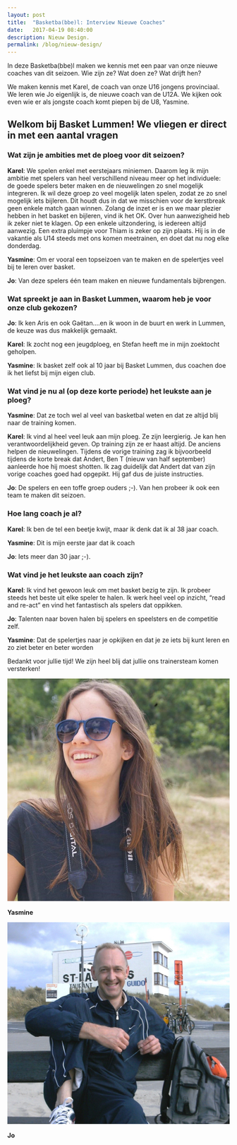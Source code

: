 ```yaml
---
layout: post
title:  "Basketba(bbe)l: Interview Nieuwe Coaches"
date:   2017-04-19 08:40:00
description: Nieuw Design.
permalink: /blog/nieuw-design/
---
```



In deze Basketba(bbe)l maken we kennis met een paar van onze nieuwe coaches van dit seizoen. Wie zijn ze? Wat doen ze? Wat drijft hen?

We maken kennis met Karel, de coach van onze U16 jongens provinciaal. We leren wie Jo eigenlijk is, de nieuwe coach van de U12A. We kijken ook even wie er als jongste coach komt piepen bij de U8, Yasmine.

## Welkom bij Basket Lummen! We vliegen er direct in met een aantal vragen

### Wat zijn je ambities met de ploeg voor dit seizoen?

**Karel**: We spelen enkel met eerstejaars miniemen. Daarom leg ik mijn ambitie met spelers van heel verschillend niveau meer op het individuele: de goede spelers beter maken en de nieuwelingen zo snel mogelijk integreren. Ik wil deze groep zo veel mogelijk laten spelen, zodat ze zo snel mogelijk iets bijleren. Dit houdt dus in dat we misschien voor de kerstbreak geen enkele match gaan winnen. Zolang de inzet er is en we maar plezier hebben in het basket en bijleren, vind ik het OK.
Over hun aanwezigheid heb ik zeker niet te klagen. Op een enkele uitzondering, is iedereen altijd aanwezig. Een extra pluimpje voor Thiam is zeker op zijn plaats. Hij is in de vakantie als U14 steeds met ons komen meetrainen, en doet dat nu nog elke donderdag.

**Yasmine**: Om er vooral een topseizoen van te maken en de spelertjes veel bij te leren over basket.

**Jo**: Van deze spelers één team maken en nieuwe fundamentals bijbrengen.

### Wat spreekt je aan in Basket Lummen, waarom heb je voor onze club gekozen?

**Jo**: Ik ken Aris en ook Gaëtan....en ik woon in de buurt en werk in Lummen, de keuze was dus makkelijk gemaakt.

**Karel**: Ik zocht nog een jeugdploeg, en Stefan heeft me in mijn zoektocht geholpen.

**Yasmine**: Ik basket zelf ook al 10 jaar bij Basket Lummen, dus coachen doe ik het liefst bij mijn eigen club.

### Wat vind je nu al (op deze korte periode) het leukste aan je ploeg?

**Yasmine**: Dat ze toch wel al veel van basketbal weten en dat ze altijd blij naar de training komen.

**Karel**: Ik vind al heel veel leuk aan mijn ploeg. Ze zijn leergierig. Je kan hen verantwoordelijkheid geven. Op training zijn ze er haast altijd. De anciens helpen de nieuwelingen. Tijdens de vorige training zag ik bijvoorbeeld tijdens de korte break dat Andert, Ben T (nieuw van half september) aanleerde hoe hij moest shotten. Ik zag duidelijk dat Andert dat van zijn vorige coaches goed had opgepikt. Hij gaf dus de juiste instructies.

**Jo**: De spelers en een toffe groep ouders ;-). Van hen probeer ik ook een team te maken dit seizoen.

### Hoe lang coach je al?

**Karel**: Ik ben de tel een beetje kwijt, maar ik denk dat ik al 38 jaar coach.

**Yasmine**: Dit is mijn eerste jaar dat ik coach

**Jo**: Iets meer dan 30 jaar ;-).

### Wat vind je het leukste aan coach zijn?

**Karel**: Ik vind het gewoon leuk om met basket bezig te zijn. Ik probeer steeds het beste uit elke speler te halen. Ik werk heel veel op inzicht, “read and re-act” en vind het fantastisch als spelers dat oppikken.

**Jo**: Talenten naar boven halen bij spelers en speelsters en de competitie zelf.

**Yasmine**: Dat de spelertjes naar je opkijken en dat je ze iets bij kunt leren en zo ziet beter en beter worden

Bedankt voor jullie tijd! We zijn heel blij dat jullie ons trainersteam komen versterken!

![Yasmine](/blog/img/yasmine.jpg)

**Yasmine**

![Jo](/blog/img/jo.jpg)

**Jo**

